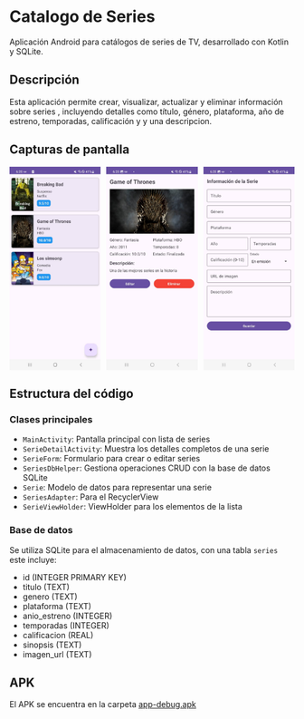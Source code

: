 # Catalogo de Series

Aplicación Android para catálogos de series de TV, desarrollado con Kotlin y SQLite.

## Descripción

Esta aplicación permite crear, visualizar, actualizar y eliminar información sobre series , incluyendo detalles como título, género, plataforma, año de estreno, temporadas, calificación y y una descripcion.

## Capturas de pantalla

<div style="display: flex; justify-content: space-between;">
  <img src="screenshots/main_screen.jpg" width="32%" alt="Lista de Series"/>
  <img src="screenshots/detail_view.jpg" width="32%" alt="Detalle de Serie"/>
  <img src="screenshots/form_view.jpg" width="32%" alt="Formulario"/>
</div>

## Estructura del código

### Clases principales
- `MainActivity`: Pantalla principal con lista de series
- `SerieDetailActivity`: Muestra los detalles completos de una serie
- `SerieForm`: Formulario para crear o editar series
- `SeriesDbHelper`: Gestiona operaciones CRUD con la base de datos SQLite
- `Serie`: Modelo de datos para representar una serie
- `SeriesAdapter`: Para el RecyclerView
- `SerieViewHolder`: ViewHolder para los elementos de la lista

### Base de datos
Se utiliza SQLite para el almacenamiento de datos, con una tabla `series` este incluye:
- id (INTEGER PRIMARY KEY)
- titulo (TEXT)
- genero (TEXT)
- plataforma (TEXT)
- anio_estreno (INTEGER)
- temporadas (INTEGER)
- calificacion (REAL)
- sinopsis (TEXT)
- imagen_url (TEXT)

## APK
El APK se encuentra en la carpeta [app-debug.apk](app-debug.apk)

